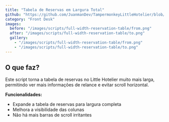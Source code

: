 ```yaml
---
title: "Tabela de Reservas em Largura Total"
github: "https://github.com/JuanmanDev/TampermonkeyLittleHotelier/blob/main/frontdesk/fullWidthReservationTable.user.js"
category: "Front Desk"
images:
  before: "/images/scripts/full-width-reservation-table/from.png"
  after: "/images/scripts/full-width-reservation-table/to.png"
  gallery:
    - "/images/scripts/full-width-reservation-table/from.png"
    - "/images/scripts/full-width-reservation-table/to.png"
---
```


## O que faz?

Este script torna a tabela de reservas no Little Hotelier muito mais larga, permitindo ver mais informações de relance e evitar scroll horizontal.

**Funcionalidades:**
- Expande a tabela de reservas para largura completa
- Melhora a visibilidade das colunas
- Não há mais barras de scroll irritantes
